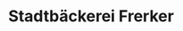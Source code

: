 ---
title: "Stadtbäckerei Frerker"
url: /cloppenburg/stadtbaeckerei-frerker-lankumer-ring/
shop: Bäckerei
---